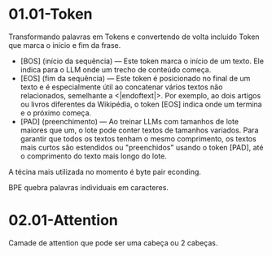 



# 01.01-Token
Transformando palavras em Tokens e convertendo de volta incluido Token que marca o início e fim da frase.

* [BOS] (início da sequência) — Este token marca o início de um texto. Ele indica para o LLM onde um trecho de conteúdo começa.<br>
* [EOS] (fim da sequência) — Este token é posicionado no final de um texto e é especialmente útil ao concatenar vários textos não relacionados, semelhante a <|endoftext|>. Por exemplo, ao  dois artigos ou livros diferentes da Wikipédia, o token [EOS] indica onde um termina e o próximo começa.<br>
* [PAD] (preenchimento) — Ao treinar LLMs com tamanhos de lote maiores que um, o lote pode conter textos de tamanhos variados. Para garantir que todos os textos tenham o mesmo comprimento, os textos mais curtos são estendidos ou "preenchidos" usando o token [PAD], até o comprimento do texto mais longo do lote.<br>

A técina mais utilizada no momento é byte pair econding.

BPE quebra palavras individuais em caracteres.


# 02.01-Attention
Camade de attention que pode ser uma cabeça ou 2 cabeças.
